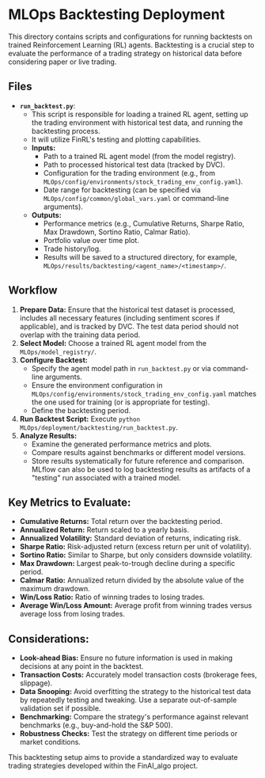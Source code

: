 # MLOps Backtesting Deployment

This directory contains scripts and configurations for running backtests on trained Reinforcement Learning (RL) agents. Backtesting is a crucial step to evaluate the performance of a trading strategy on historical data before considering paper or live trading.

## Files

*   **`run_backtest.py`**:
    *   This script is responsible for loading a trained RL agent, setting up the trading environment with historical test data, and running the backtesting process.
    *   It will utilize FinRL's testing and plotting capabilities.
    *   **Inputs:**
        *   Path to a trained RL agent model (from the model registry).
        *   Path to processed historical test data (tracked by DVC).
        *   Configuration for the trading environment (e.g., from `MLOps/config/environments/stock_trading_env_config.yaml`).
        *   Date range for backtesting (can be specified via `MLOps/config/common/global_vars.yaml` or command-line arguments).
    *   **Outputs:**
        *   Performance metrics (e.g., Cumulative Returns, Sharpe Ratio, Max Drawdown, Sortino Ratio, Calmar Ratio).
        *   Portfolio value over time plot.
        *   Trade history/log.
        *   Results will be saved to a structured directory, for example, `MLOps/results/backtesting/<agent_name>/<timestamp>/`.

## Workflow

1.  **Prepare Data:** Ensure that the historical test dataset is processed, includes all necessary features (including sentiment scores if applicable), and is tracked by DVC. The test data period should not overlap with the training data period.
2.  **Select Model:** Choose a trained RL agent model from the `MLOps/model_registry/`.
3.  **Configure Backtest:**
    *   Specify the agent model path in `run_backtest.py` or via command-line arguments.
    *   Ensure the environment configuration in `MLOps/config/environments/stock_trading_env_config.yaml` matches the one used for training (or is appropriate for testing).
    *   Define the backtesting period.
4.  **Run Backtest Script:** Execute `python MLOps/deployment/backtesting/run_backtest.py`.
5.  **Analyze Results:**
    *   Examine the generated performance metrics and plots.
    *   Compare results against benchmarks or different model versions.
    *   Store results systematically for future reference and comparison. MLflow can also be used to log backtesting results as artifacts of a "testing" run associated with a trained model.

## Key Metrics to Evaluate:

*   **Cumulative Returns:** Total return over the backtesting period.
*   **Annualized Return:** Return scaled to a yearly basis.
*   **Annualized Volatility:** Standard deviation of returns, indicating risk.
*   **Sharpe Ratio:** Risk-adjusted return (excess return per unit of volatility).
*   **Sortino Ratio:** Similar to Sharpe, but only considers downside volatility.
*   **Max Drawdown:** Largest peak-to-trough decline during a specific period.
*   **Calmar Ratio:** Annualized return divided by the absolute value of the maximum drawdown.
*   **Win/Loss Ratio:** Ratio of winning trades to losing trades.
*   **Average Win/Loss Amount:** Average profit from winning trades versus average loss from losing trades.

## Considerations:

*   **Look-ahead Bias:** Ensure no future information is used in making decisions at any point in the backtest.
*   **Transaction Costs:** Accurately model transaction costs (brokerage fees, slippage).
*   **Data Snooping:** Avoid overfitting the strategy to the historical test data by repeatedly testing and tweaking. Use a separate out-of-sample validation set if possible.
*   **Benchmarking:** Compare the strategy's performance against relevant benchmarks (e.g., buy-and-hold the S&P 500).
*   **Robustness Checks:** Test the strategy on different time periods or market conditions.

This backtesting setup aims to provide a standardized way to evaluate trading strategies developed within the FinAI_algo project.